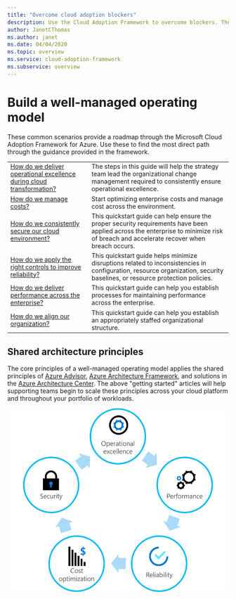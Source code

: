 ```yaml
---
title: "Overcome cloud adoption blockers"
description: Use the Cloud Adoption Framework to overcome blockers. These scenarios provide a roadmap through the Cloud Adoption Framework. 
author: JanetCThomas
ms.author: janet
ms.date: 04/04/2020
ms.topic: overview
ms.service: cloud-adoption-framework
ms.subservice: overview
---
```


# Build a well-managed operating model

These common scenarios provide a roadmap through the Microsoft Cloud Adoption Framework for Azure. Use these to find the most direct path through the guidance provided in the framework.

|                                                                                     |                                                                                                                                |
|-------------------------------------------------------------------------------------|--------------------------------------------------------------------------------------------------------------------------------|
| [How do we deliver operational excellence during cloud transformation?](operational-excellence.md)                   | The steps in this guide will help the strategy team lead the organizational change management required to consistently ensure operational excellence. |
| [How do we manage costs?](manage-costs.md)                                          | Start optimizing enterprise costs and manage cost across the environment.                                                                           |
| [How do we consistently secure our cloud environment?](security.md)             | This quickstart guide can help ensure the proper security requirements have been applied across the enterprise to minimize risk of breach and accelerate recover when breach occurs.                                       |
| [How do we apply the right controls to improve reliability?](reliability.md)                   | This quickstart guide helps minimize disruptions related to inconsistencies in configuration, resource organization, security baselines, or resource protection policies. |
| [How do we deliver performance across the enterprise?](performance.md)                               | This quickstart guide can help you establish processes for maintaining performance across the enterprise.                               |
| [How do we align our organization?](org-alignment.md)                               | This quickstart guide can help you establish an appropriately staffed organizational structure.                               |

## Shared architecture principles

The core principles of a well-managed operating model applies the shared principles of [Azure Advisor](/azure/advisor/advisor-overview), [Azure Architecture Framework](/azure/architecture/framework/), and solutions in the [Azure Architecture Center](/azure/architecture/). The above "getting started" articles will help supporting teams begin to scale these principles across your cloud platform and throughout your portfolio of workloads.

![Shared architecture principles](../_images/ready/shared-principles.png)

